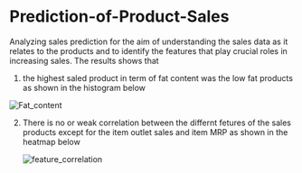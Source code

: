 # Prediction-of-Product-Sales
Analyzing sales prediction for the aim of understanding the sales data as it relates to the products and to identify the features that play crucial roles in increasing sales.
The results shows that
1. the highest saled product in term of fat content was the low fat products as shown in the histogram below

![Fat_content](https://github.com/user-attachments/assets/f1d2800e-00ba-4454-8d4f-820011ee5b44)

2. There is no or weak correlation between the differnt fetures of the sales products except for the item outlet sales and item MRP as shown in the heatmap below

   ![feature_correlation](https://github.com/user-attachments/assets/3fdccb48-6311-445b-b822-930975a3c2ef)








